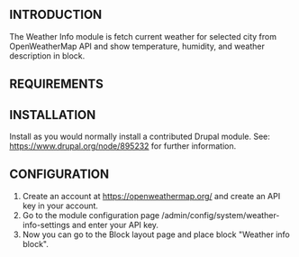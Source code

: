 ## INTRODUCTION

The Weather Info module is fetch current weather for selected city from OpenWeatherMap API and show temperature, humidity, and weather description in block.

## REQUIREMENTS

## INSTALLATION

Install as you would normally install a contributed Drupal module.
See: https://www.drupal.org/node/895232 for further information.

## CONFIGURATION
1. Create an account at https://openweathermap.org/ and create an API key in your account.
2. Go to the module configuration page /admin/config/system/weather-info-settings and enter your API key.
3. Now you can go to the Block layout page and place block "Weather info block".
